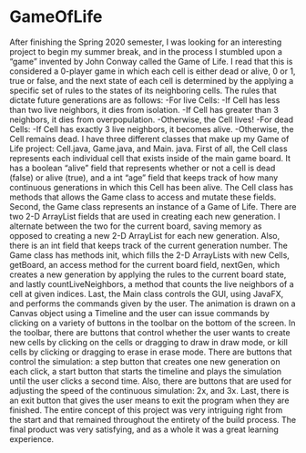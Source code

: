 # GameOfLife
After finishing the Spring 2020 semester, I was looking for an interesting project to begin my summer break, and in the process I stumbled upon a “game” invented by John Conway called the Game of Life. I read that this is considered a 0-player game in which each cell is either dead or alive, 0 or 1, true or false, and the next state of each cell is determined by the applying a specific set of rules to the states of its neighboring cells. The rules that dictate future generations are as follows: 
	-For live Cells:
		-If Cell has less than two live neighbors, it dies from isolation.
		-If Cell has greater than 3 neighbors, it dies from overpopulation.
		-Otherwise, the Cell lives!
	-For dead Cells:
		-If Cell has exactly 3 live neighbors, it becomes alive.
		-Otherwise, the Cell remains dead.
I have three different classes that make up my Game of Life project: Cell.java, Game.java, and Main. java. First of all, the Cell class represents each individual cell that exists inside of the main game board. It has a boolean “alive” field that represents whether or not a cell is dead (false) or alive (true), and a int “age” field that keeps track of how many continuous generations in which this Cell has been alive. The Cell class has methods that allows the Game class to access and mutate these fields. 
	Second, the Game class represents an instance of a Game of Life. There are two 2-D ArrayList fields that are used in creating each new generation. I alternate between the two for the current board, saving memory as opposed to creating a new 2-D ArrayList for each new generation. Also, there is an int field that keeps track of the current generation number. The Game class has methods init, which fills the 2-D ArrayLists with new Cells, getBoard, an access method for the current board field, nextGen, which creates a new generation by applying the rules to the current board state, and lastly countLiveNeighbors, a method that counts the live neighbors of a cell at given indices.
Last, the Main class controls the GUI, using JavaFX, and performs the commands given by the user. The animation is drawn on a Canvas object using a Timeline and the user can issue commands by clicking on a variety of buttons in the toolbar on the bottom of the screen. In the toolbar, there are buttons that control whether the user wants to create new cells by clicking on the cells or dragging to draw in draw mode, or kill cells by clicking or dragging to erase in erase mode. There are buttons that control the simulation: a step button that creates one new generation on each click, a start button that starts the timeline and plays the simulation until the user clicks a second time. Also, there are buttons that are used for adjusting the speed of the continuous simulation: 2x, and 3x. Last, there is an exit button that gives the user means to exit the program when they are finished.
The entire concept of this project was very intriguing right from the start and that remained throughout the entirety of the build process. The final product was very satisfying, and as a whole it was a great learning experience.
